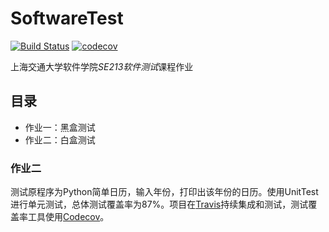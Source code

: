 # SoftwareTest

[![Build Status](https://travis-ci.com/ljw9609/SoftwareTest.svg?token=rZsycNAAqukSyU9AujYH&branch=master)](https://travis-ci.com/ljw9609/SoftwareTest)
[![codecov](https://codecov.io/gh/ljw9609/SoftwareTest/branch/master/graph/badge.svg?token=O8Yc1DrOUw)](https://codecov.io/gh/ljw9609/SoftwareTest)

上海交通大学软件学院*SE213软件测试*课程作业

## 目录
+ 作业一：黑盒测试
+ 作业二：白盒测试

### 作业二
测试原程序为Python简单日历，输入年份，打印出该年份的日历。使用UnitTest进行单元测试，总体测试覆盖率为87%。项目在[Travis](https://travis.ci.com)持续集成和测试，测试覆盖率工具使用[Codecov](https://github.com/codecov)。
